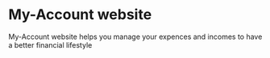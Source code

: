 # My-Account website
My-Account website helps you manage your expences and incomes to have a better financial lifestyle
